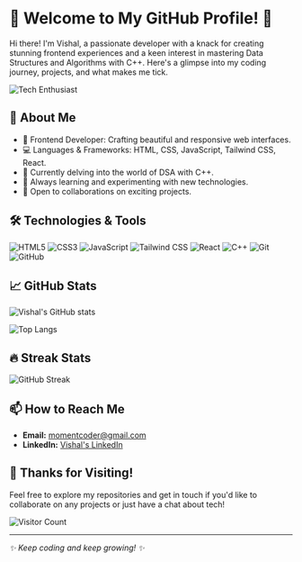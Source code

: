 # 🌟 Welcome to My GitHub Profile! 🌟

Hi there! I'm Vishal, a passionate developer with a knack for creating stunning frontend experiences and a keen interest in mastering Data Structures and Algorithms with C++. Here's a glimpse into my coding journey, projects, and what makes me tick.

<img src="https://media.giphy.com/media/u2pmTWUi0MXjyrMaVj/giphy.gif?cid=790b7611s8vr6za2a8u4nmtyzeflryeq5frf8v1ohwzro9l5&ep=v1_gifs_search&rid=giphy.gif&ct=g" alt="Tech Enthusiast">

## 🚀 About Me

- 🎨 Frontend Developer: Crafting beautiful and responsive web interfaces.
- 💻 Languages & Frameworks: HTML, CSS, JavaScript, Tailwind CSS, React.
- 🔭 Currently delving into the world of DSA with C++.
- 🌱 Always learning and experimenting with new technologies.
- 🤝 Open to collaborations on exciting projects.

## 🛠️ Technologies & Tools

![HTML5](https://img.shields.io/badge/-HTML5-E34F26?style=flat-square&logo=html5&logoColor=white)
![CSS3](https://img.shields.io/badge/-CSS3-1572B6?style=flat-square&logo=css3)
![JavaScript](https://img.shields.io/badge/-JavaScript-F7DF1E?style=flat-square&logo=javascript&logoColor=black)
![Tailwind CSS](https://img.shields.io/badge/-Tailwind%20CSS-38B2AC?style=flat-square&logo=tailwind-css&logoColor=white)
![React](https://img.shields.io/badge/-React-61DAFB?style=flat-square&logo=react&logoColor=black)
![C++](https://img.shields.io/badge/-C++-00599C?style=flat-square&logo=c%2B%2B&logoColor=white)
![Git](https://img.shields.io/badge/-Git-F05032?style=flat-square&logo=git&logoColor=white)
![GitHub](https://img.shields.io/badge/-GitHub-181717?style=flat-square&logo=github)

## 📈 GitHub Stats

![Vishal's GitHub stats](https://github-readme-stats.vercel.app/api?username=vishwakarma-vishal&show_icons=true&theme=radical)

![Top Langs](https://github-readme-stats.vercel.app/api/top-langs/?username=vishwakarma-vishal&layout=compact&theme=radical)

## 🔥 Streak Stats

![GitHub Streak](https://github-readme-streak-stats.herokuapp.com/?user=vishwakarma-vishal&theme=radical)


## 📫 How to Reach Me

- **Email:** [momentcoder@gmail.com](mailto:momentcoder@gmail.com)
- **LinkedIn:** [Vishal's LinkedIn](https://www.linkedin.com/in/vishwakarma-vishal2001/)


## 🎉 Thanks for Visiting!

Feel free to explore my repositories and get in touch if you'd like to collaborate on any projects or just have a chat about tech!

![Visitor Count](https://visitor-badge.laobi.icu/badge?page_id=vishwakarma-vishal.vishwakarma-vishal)

---

*✨ Keep coding and keep growing! ✨*
